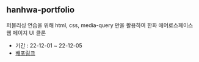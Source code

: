 ## hanhwa-portfolio
퍼블리싱 연습을 위해 html, css, media-query 만을 활용하여 한화 에어로스페이스 웹 페이지 UI 클론
- 기간 : 22-12-01 ~ 22-12-05
- [배포링크](https://main--silly-narwhal-8f7ba3.netlify.app/#)
